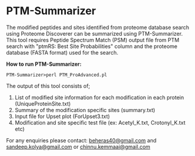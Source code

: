 # PTM-Summarizer
The modified peptides and sites identified from proteome database search using Proteome Discoverer can be summarized using PTM-Summarizer. This tool requires Peptide Spectrum Match (PSM) output file from PTM search with "ptmRS: Best Site Probabilities" column and the proteome database (FASTA format) used for the search.


**How to run PTM-Summarizer:**
```
PTM-Summarizer>perl PTM_ProAdvanced.pl
```
The output of this tool consists of;
1. List of modified site information for each modification in each protein (UniqueProteinSite.txt)
2. Summary of the modification specific sites (summary.txt)
3. Input file for Upset plot (ForUpset3.txt)
4. Modification and site specific test file (ex: Acetyl_K.txt, Crotonyl_K.txt etc)

For any enquiries please contact: beheras40@gmail.com and sandeep.kolya@gmail.com or chinnu.kemmaai@gmail.com
